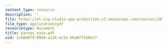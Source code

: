 ```yaml
---
content_type: resource
description: ''
file: https://ol-ocw-studio-app-production.s3.amazonaws.com/courses/16-355j-software-engineering-concepts-fall-2005/1c68d0f98909a126ec5eb6a0ff358ec7_parnas_ease.pdf
file_type: application/pdf
resourcetype: Document
title: parnas_ease.pdf
uid: 1c68d0f9-8909-a126-ec5e-b6a0ff358ec7
---
```

